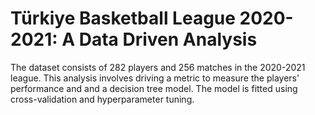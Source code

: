 # Türkiye Basketball League 2020-2021: A Data Driven Analysis
The dataset consists of 282 players and 256 matches in the 2020-2021 league. This analysis involves driving a metric to measure the players' performance and and a decision tree model. The model is fitted using cross-validation and hyperparameter tuning. 
